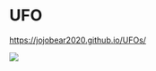 # UFO
https://jojobear2020.github.io/UFOs/

[![](https://github.com/jojobear2020/UFOs/blob/master/ufo.jpg)](https://jojobear2020.github.io/UFOs/)

